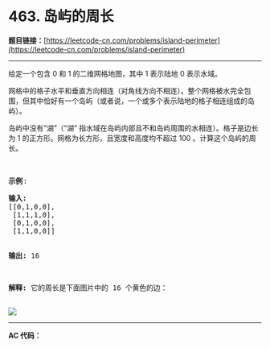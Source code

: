 # 463. 岛屿的周长

**题目链接：**[https://leetcode-cn.com/problems/island-perimeter](https://leetcode-cn.com/problems/island-perimeter)

---

<div class="content__1Y2H">
 <div class="notranslate">
  <p>给定一个包含 0 和 1 的二维网格地图，其中 1 表示陆地&nbsp;0 表示水域。</p> 
  <p>网格中的格子水平和垂直方向相连（对角线方向不相连）。整个网格被水完全包围，但其中恰好有一个岛屿（或者说，一个或多个表示陆地的格子相连组成的岛屿）。</p> 
  <p>岛屿中没有“湖”（“湖” 指水域在岛屿内部且不和岛屿周围的水相连）。格子是边长为 1 的正方形。网格为长方形，且宽度和高度均不超过 100 。计算这个岛屿的周长。</p> 
  <p>&nbsp;</p> 
  <p><strong>示例 :</strong></p> 
  <pre class="language-text"><strong>输入:</strong>
[[0,1,0,0],
 [1,1,1,0],
 [0,1,0,0],
 [1,1,0,0]]

<strong>输出:</strong> 16

<strong>解释:</strong> 它的周长是下面图片中的 16 个黄色的边：

<img src="/aliyun-lc-upload/uploads/2018/10/12/island.png">
</pre> 
 </div>
</div>

---

**AC 代码：**

```java

```